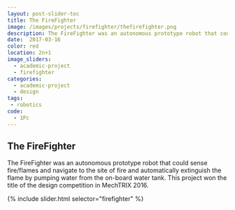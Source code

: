 ```yaml
---
layout: post-slider-toc
title: The FireFighter
image: /images/projects/firefighter/thefirefighter.png
description: The FireFighter was an autonomous prototype robot that could sense fire/flames and navigate to the site of fire and automatically extinguish the flame by pumping water from the on-board water tank. This project won the title of the design competition in MechTRIX 2016.
date:  2017-03-16
color: red
location: 2n+1
image_sliders:
  - academic-project 
  - firefighter
categories:
  - academic-project
  - design 
tags:
 - robotics
code:
  - 1Pc
---
```


## The FireFighter

The FireFighter was an autonomous prototype robot that could sense fire/flames and navigate to the site of fire and automatically extinguish the flame by pumping water from the on-board water tank. This project won the title of the design competition in MechTRIX 2016.

{% include slider.html selector="firefighter" %}
